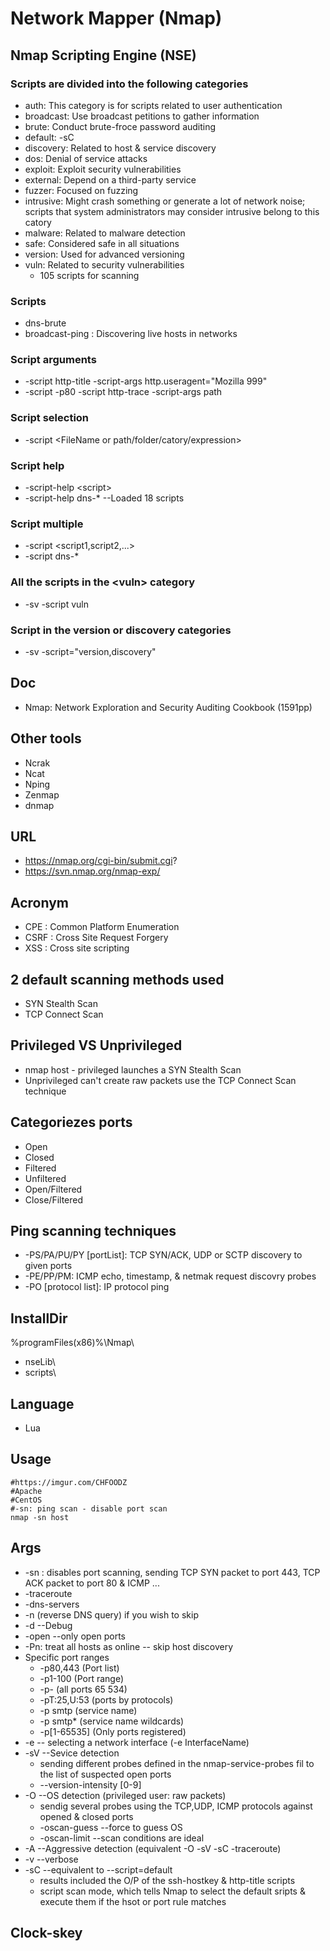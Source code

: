 # Network Mapper (Nmap)

## Nmap Scripting Engine (NSE)

### Scripts are divided into the following categories
* auth: This category is for scripts related to user authentication
* broadcast: Use broadcast petitions to gather information
* brute: Conduct brute-froce password auditing
* default: -sC 
* discovery: Related to host & service discovery
* dos: Denial of service attacks
* exploit: Exploit security vulnerabilities
* external: Depend on a third-party service
* fuzzer: Focused on fuzzing
* intrusive: Might crash something or generate a lot of network noise; scripts that system administrators may consider intrusive belong to this catory
* malware: Related to malware detection
* safe: Considered safe in all situations
* version: Used for advanced versioning
* vuln: Related to security vulnerabilities
  * 105 scripts for scanning

### Scripts
* dns-brute
* broadcast-ping : Discovering live hosts in networks

### Script arguments
* -script http-title -script-args http.useragent="Mozilla 999"
* -script -p80 -script http-trace -script-args path

### Script selection
* -script \<FileName or path/folder/catory/expression\>

### Script help
* -script-help \<script\>
* -script-help dns-* --Loaded 18 scripts

### Script multiple
* -script \<script1,script2,...\>
* -script dns-*

### All the scripts in the \<vuln\> category
* -sv -script vuln

###  Script in the version or discovery categories
* -sv -script="version,discovery"

## Doc
* Nmap: Network Exploration and Security Auditing Cookbook (1591pp)

## Other tools
* Ncrak
* Ncat
* Nping
* Zenmap
* dnmap

## URL
* https://nmap.org/cgi-bin/submit.cgi?
* https://svn.nmap.org/nmap-exp/

## Acronym
* CPE : Common Platform Enumeration
* CSRF : Cross Site Request Forgery
* XSS : Cross site scripting

## 2 default scanning methods used
* SYN Stealth Scan
* TCP Connect Scan

## Privileged VS Unprivileged
* nmap host - privileged launches a SYN Stealth Scan
* Unprivileged can't create raw packets use the TCP Connect Scan technique

## Categoriezes ports
* Open
* Closed
* Filtered
* Unfiltered
* Open/Filtered
* Close/Filtered

## Ping scanning techniques
* -PS/PA/PU/PY [portList]: TCP SYN/ACK, UDP or SCTP discovery to given ports
* -PE/PP/PM: ICMP echo, timestamp, & netmak request discovry probes
* -PO [protocol list]: IP protocol ping

## InstallDir
%programFiles(x86)%\Nmap\
* nseLib\
* scripts\

## Language
* Lua

## Usage
````Batch
#https://imgur.com/CHFOODZ 
#Apache
#CentOS
#-sn: ping scan - disable port scan
nmap -sn host
````

## Args
* -sn : disables port scanning, sending TCP SYN packet to port 443, TCP ACK packet to port 80 & ICMP ...
* -traceroute
* -dns-servers 
* -n (reverse DNS query) if you wish to skip
* -d --Debug
* -open --only open ports
* -Pn: treat all hosts as online -- skip host discovery
* Specific port ranges
  * -p80,443 (Port list)
  * -p1-100 (Port range)
  * -p- (all ports 65 534)
  * -pT:25,U:53 (ports by protocols)
  * -p smtp (service name)
  * -p smtp* (service name wildcards)
  * -p[1-65535] (Only ports registered)
* -e -- selecting a network interface (-e InterfaceName)
* -sV --Sevice detection
  * sending different probes defined in the nmap-service-probes fil to the list of suspected open ports
  * --version-intensity [0-9]
* -O --OS detection (privileged user: raw packets)
  * sendig several probes using the TCP,UDP, ICMP protocols against opened & closed ports
  * -oscan-guess --force to guess OS
  * -oscan-limit --scan conditions are ideal
* -A --Aggressive detection (equivalent -O -sV -sC -traceroute)
* -v --verbose
* -sC --equivalent to --script=default
  * results included the O/P of the ssh-hostkey & http-title scripts
  * script scan mode, which tells Nmap to select the default sripts & execute them if the hsot or port rule matches

## Clock-skey
